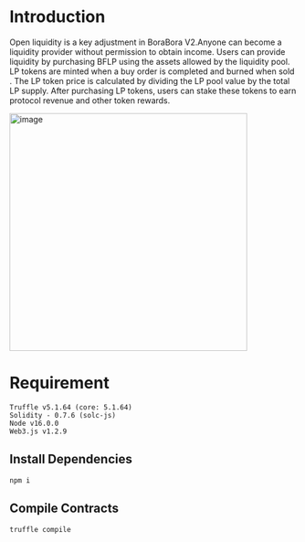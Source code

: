 # Introduction

Open liquidity is a key adjustment in BoraBora V2.Anyone can become a liquidity provider without permission to obtain income. Users can provide liquidity by purchasing BFLP using the assets allowed by the liquidity pool. LP tokens are minted when a buy order is completed and burned when sold . The LP token price is calculated by dividing the LP pool value by the total LP supply. After purchasing LP tokens, users can stake these tokens to earn protocol revenue and other token rewards.

<img width="416" alt="image" src="https://github.com/boraboradao/BoraboraV2/assets/103490210/4786b5c5-b015-4e2c-bb1d-19396921ede9">



# Requirement

```
Truffle v5.1.64 (core: 5.1.64)
Solidity - 0.7.6 (solc-js)
Node v16.0.0
Web3.js v1.2.9
```

## Install Dependencies

`npm i`

## Compile Contracts

`truffle compile`

